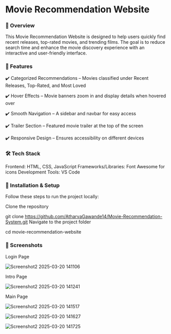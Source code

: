 # Movie Recommendation Website
### 📌 Overview
This Movie Recommendation Website is designed to help users quickly find recent releases, top-rated movies, and trending films. The goal is to reduce search time and enhance the movie discovery experience with an interactive and user-friendly interface.

### 🌟 Features
✔️ Categorized Recommendations – Movies classified under Recent Releases, Top-Rated, and Most Loved

✔️ Hover Effects – Movie banners zoom in and display details when hovered over

✔️ Smooth Navigation – A sidebar and navbar for easy access

✔️ Trailer Section – Featured movie trailer at the top of the screen

✔️ Responsive Design – Ensures accessibility on different devices

### 🛠️ Tech Stack
Frontend: HTML, CSS, JavaScript
Frameworks/Libraries: Font Awesome for icons
Development Tools: VS Code


### 🚀 Installation & Setup
Follow these steps to run the project locally:

Clone the repository

git clone https://github.com/AtharvaGawande14/Movie-Recommendation-System.git
Navigate to the project folder

cd movie-recommendation-website

### 📸 Screenshots
Login Page

![Screenshot2 2025-03-20 141106](https://github.com/user-attachments/assets/59959bf7-b83a-4fde-821a-b2b269c07773)


Intro Page

![Screenshot2 2025-03-20 141241](https://github.com/user-attachments/assets/b44464c4-a7b0-4663-a875-5cb847b1c8de)


Main Page

![Screenshot2 2025-03-20 141517](https://github.com/user-attachments/assets/6f581055-9034-4831-934f-8e77082b8386)



![Screenshot2 2025-03-20 141627](https://github.com/user-attachments/assets/c8dc7666-be73-4495-bd76-4acebfb8e27a)



![Screenshot2 2025-03-20 141725](https://github.com/user-attachments/assets/3cfefdc8-8708-46d9-9d78-90b275d65b4e)

